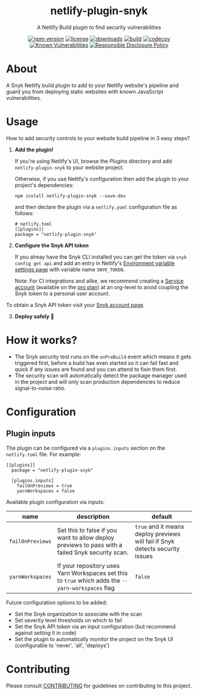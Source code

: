 <p align="center"><h1 align="center">
  netlify-plugin-snyk
</h1>

<p align="center">
  A Netlify Build plugin to find security vulnerabilities
</p>

<p align="center">
  <a href="https://www.npmjs.org/package/netlify-plugin-snyk"><img src="https://badgen.net/npm/v/netlify-plugin-snyk" alt="npm version"/></a>
  <a href="https://www.npmjs.org/package/netlify-plugin-snyk"><img src="https://badgen.net/npm/license/netlify-plugin-snyk" alt="license"/></a>
  <a href="https://www.npmjs.org/package/netlify-plugin-snyk"><img src="https://badgen.net/npm/dt/netlify-plugin-snyk" alt="downloads"/></a>
  <a href="https://github.com/snyk-labs/netlify-plugin-snyk/actions?workflow=CI"><img src="https://github.com/snyk-labs/netlify-plugin-snyk/workflows/CI/badge.svg" alt="build"/></a>
  <a href="https://codecov.io/gh/snyk-labs/netlify-plugin-snyk"><img src="https://badgen.net/codecov/c/github/snyk-labs/netlify-plugin-snyk" alt="codecov"/></a>
  <a href="https://snyk.io/test/github/snyk-labs/netlify-plugin-snyk"><img src="https://snyk.io/test/github/snyk-labs/netlify-plugin-snyk/badge.svg" alt="Known Vulnerabilities"/></a>
  <a href="./SECURITY.md"><img src="https://img.shields.io/badge/Security-Responsible%20Disclosure-yellow.svg" alt="Responsible Disclosure Policy" /></a>
</p>

# About

A Snyk Netlify build plugin to add to your Netlify website's pipeline and guard you from deploying static websites with known JavaScript vulnerabilities.

# Usage

How to add security controls to your website build pipeline in 3 easy steps?

1. **Add the plugin!**

   If you're using Netlify's UI, browse the _Plugins_ directory and add `netlify-plugin-snyk` to your website project.

   Otherwise, if you use Netlify's configuration then add the plugin to your project's dependencies:

   ```
   npm install netlify-plugin-snyk --save-dev
   ```

   and then declare the plugin via a `netlify.yoml` configuration file as follows:

   ```
   # netlify.toml
   [[plugins]]
   package = "netlify-plugin-snyk"
   ```

2. **Configure the Snyk API token**

   If you alreay have the Snyk CLI installed you can get the token via `snyk config get api` and add an entry in Netlify's [Environment variable settings page](https://app.netlify.com/sites/speak-easy/settings/deploys#environment) with variable name `SNYK_TOKEN`.

   Note: For CI integrations and alike, we recommend creating a [Service account](https://support.snyk.io/hc/en-us/articles/360004037597-Service-accounts) (available on the [pro plan](https://app.snyk.io/org/lirantal/manage/billing)) at an org-level to avoid coupling the Snyk token to a personal user account.

To obtain a Snyk API token visit your [Snyk account page](https://app.snyk.io/account).

3. **Deploy safely** 🐶

# How it works?

- The Snyk security test runs on the `onPreBuild` event which means it gets triggered first, before a build has even started so it can fail fast and quick if any issues are found and you can attend to fixin them first.
- The security scan will automatically detect the package manager used in the project and will only scan production dependencies to reduce signal-to-noise ratio.

# Configuration

## Plugin inputs

The plugin can be configured via a `plugins.inputs` section on the `netlify.toml` file. For example:

```
[[plugins]]
  package = "netlify-plugin-snyk"

  [plugins.inputs]
    failOnPreviews = true
    yarnWorkspaces = false
```

Available plugin configuration via inputs:

| name             | description                                                                                        | default                                                                       |
| ---------------- | -------------------------------------------------------------------------------------------------- | ----------------------------------------------------------------------------- |
| `failOnPreviews` | Set this to false if you want to allow deploy previews to pass with a failed Snyk security scan.   | `true` and it means deploy previews will fail if Snyk detects security issues |
| `yarnWorkspaces` | If your repository uses Yarn Workspaces set this to `true` which adds the `--yarn-workspaces` flag | `false`                                                                       |

Future configuration options to be added:

- Set the Snyk organization to associate with the scan
- Set severity level thresholds on which to fail
- Set the Snyk API token via an input configuration (but recommend against setting it in code)
- Set the plugin to automatically monitor the project on the Snyk UI (configurable to 'never', 'all', 'deploys')

# Contributing

Please consult [CONTRIBUTING](./CONTRIBUTING.md) for guidelines on contributing to this project.
